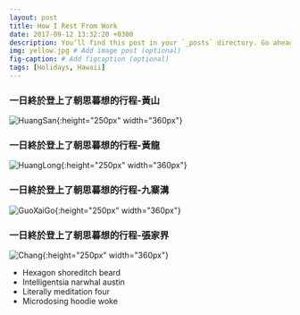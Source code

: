 ```yaml
---
layout: post
title: How I Rest From Work
date: 2017-09-12 13:32:20 +0300
description: You’ll find this post in your `_posts` directory. Go ahead and edit it and re-build the site to see your changes. # Add post description (optional)
img: yellow.jpg # Add image post (optional)
fig-caption: # Add figcaption (optional)
tags: [Holidays, Hawaii]
---
```


### 一日終於登上了朝思暮想的行程-黃山
![HuangSan]({{site.baseurl}}/assets/img/HuangSan.jpg){:height="250px" width="360px"}

### 一日終於登上了朝思暮想的行程-黃龍
![HuangLong]({{site.baseurl}}/assets/img/HuangLong.jpg){:height="250px" width="360px"}

### 一日終於登上了朝思暮想的行程-九寨溝
![GuoXaiGo]({{site.baseurl}}/assets/img/GuoXaiGo.jpg){:height="250px" width="360px"}

### 一日終於登上了朝思暮想的行程-張家界
![Chang]({{site.baseurl}}/assets/img/Chang.jpg){:height="250px" width="360px"}

* Hexagon shoreditch beard
* Intelligentsia narwhal austin
* Literally meditation four
* Microdosing hoodie woke


